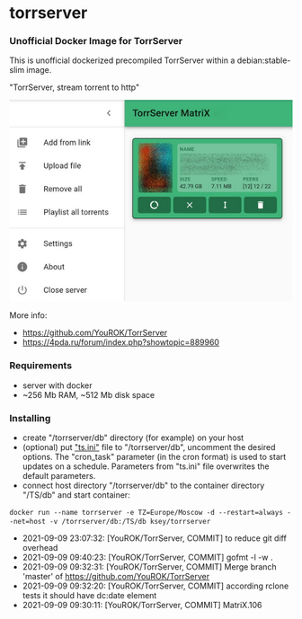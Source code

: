 # torrserver
### Unofficial Docker Image for TorrServer

This is unofficial dockerized precompiled TorrServer within a debian:stable-slim image.

"TorrServer, stream torrent to http"

![TorrServer](https://raw.githubusercontent.com/MrKsey/torrserver/master/ts.jpg)

More info:
- https://github.com/YouROK/TorrServer
- https://4pda.ru/forum/index.php?showtopic=889960

### Requirements

* server with docker
* ~256 Mb RAM, ~512 Mb disk space 

### Installing

- сreate "/torrserver/db" directory (for example) on your host
- (optional) put ["ts.ini"](https://raw.githubusercontent.com/MrKsey/torrserver/master/ts.ini) file to "/torrserver/db", uncomment the desired options. The "cron_task" parameter (in the cron format) is used to start updates on a schedule. Parameters from "ts.ini" file overwrites the default parameters.
- connect host directory "/torrserver/db" to the container directory "/TS/db" and start container:
```
docker run --name torrserver -e TZ=Europe/Moscow -d --restart=always --net=host -v /torrserver/db:/TS/db ksey/torrserver
```


* 2021-09-09 23:07:32: [YouROK/TorrServer, COMMIT] to reduce git diff overhead
* 2021-09-09 09:40:23: [YouROK/TorrServer, COMMIT] gofmt -l -w .
* 2021-09-09 09:32:31: [YouROK/TorrServer, COMMIT] Merge branch 'master' of https://github.com/YouROK/TorrServer
* 2021-09-09 09:32:20: [YouROK/TorrServer, COMMIT] according rclone tests it should have dc:date element
* 2021-09-09 09:30:11: [YouROK/TorrServer, COMMIT] MatriX.106
